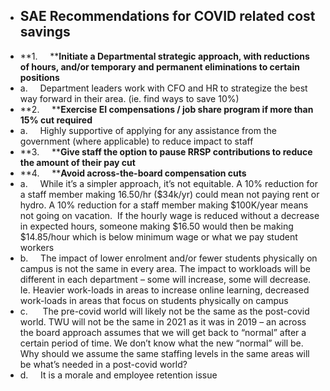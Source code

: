 - ## SAE Recommendations for COVID related cost savings
- **1.     ****Initiate a Departmental strategic approach, with reductions of hours, and/or temporary and permanent eliminations to certain positions**
- a.     Department leaders work with CFO and HR to strategize the best way forward in their area. (ie. find ways to save 10%)
- **2.     ****Exercise EI compensations / job share program if more than 15% cut required**
- a.     Highly supportive of applying for any assistance from the government (where applicable) to reduce impact to staff
- **3.     ****Give staff the option to pause RRSP contributions to reduce the amount of their pay cut**
- **4.     ****Avoid across-the-board compensation cuts**
- a.     While it’s a simpler approach, it’s not equitable. A 10% reduction for a staff member making 16.50/hr ($34k/yr) could mean not paying rent or hydro. A 10% reduction for a staff member making $100K/year means not going on vacation.  If the hourly wage is reduced without a decrease in expected hours, someone making $16.50 would then be making $14.85/hour which is below minimum wage or what we pay student workers
- b.     The impact of lower enrolment and/or fewer students physically on campus is not the same in every area. The impact to workloads will be different in each department – some will increase, some will decrease. Ie. Heavier work-loads in areas to increase online learning, decreased work-loads in areas that focus on students physically on campus
- c.      The pre-covid world will likely not be the same as the post-covid world. TWU will not be the same in 2021 as it was in 2019 – an across the board approach assumes that we will get back to “normal” after a certain period of time. We don’t know what the new “normal” will be. Why should we assume the same staffing levels in the same areas will be what’s needed in a post-covid world?
- d.     It is a morale and employee retention issue
